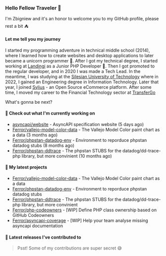 ### Hello Fellow Traveler 👋

I'm Zbigniew and it's an honor to welcome you to my GitHub profile, please rest a bit ⛺️

#### Let me tell you my journey

I started my programming adventure in technical middle school (2014), where I learned how to create websites and desktop applications to later became a unicorn programmer 🦄. After I got my technical degree, I started working at [Landingi](https://github.com/landingi) as a Junior PHP Developer 🥇. Then I got promoted to the regular developer, and in 2020 I was made a Tech Lead. In the meantime, I was studying at the [Silesian University of Technology](https://www.polsl.pl/en/) where in 2022, I gained an Engineering degree in Information Technology. Later that year, I joined [Sylius](https://github.com/sylius) - an Open Source eCommerce platform. After some time, I moved my career to the Financial Technology sector at [TransferGo](https://github.com/transfergo)

What's gonna be next?

#### 👷 Check out what I'm currently working on

- [asyncapi/website](https://github.com/asyncapi/website) - AsyncAPI specification website (5 days ago)
- [Ferror/vallejo-model-color-data](https://github.com/Ferror/vallejo-model-color-data) - The Vallejo Model Color paint chart as a data (3 months ago)
- [Ferror/phpstan-datadog-env](https://github.com/Ferror/phpstan-datadog-env) - Environment to reporduce phpstan datadog stubs (8 months ago)
- [Ferror/phpstan-ddtrace](https://github.com/Ferror/phpstan-ddtrace) - The phpstan STUBS for the datadog/dd-trace-php library, but more convinient (10 months ago)

#### 🌱 My latest projects

- [Ferror/vallejo-model-color-data](https://github.com/Ferror/vallejo-model-color-data) - The Vallejo Model Color paint chart as a data
- [Ferror/phpstan-datadog-env](https://github.com/Ferror/phpstan-datadog-env) - Environment to reporduce phpstan datadog stubs
- [Ferror/phpstan-ddtrace](https://github.com/Ferror/phpstan-ddtrace) - The phpstan STUBS for the datadog/dd-trace-php library, but more convinient
- [Ferror/php-codeowners](https://github.com/Ferror/php-codeowners) - [WIP] Define PHP class ownership based on GitHub Codeowners
- [Ferror/asyncapi-coverage](https://github.com/Ferror/asyncapi-coverage) - [WIP] Help your team analyse missing asyncapi documentation

#### 🔭 Latest releases I've contributed to


>
> Psst! Some of my contributions are super secret 😅
>
